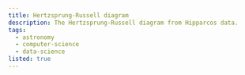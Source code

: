```yaml
---
title: Hertzsprung-Russell diagram
description: The Hertzsprung-Russell diagram from Hipparcos data.
tags:
  - astronomy
  - computer-science
  - data-science
listed: true
---
```


<script>
  import HertzsprungRussell from './hertzsprung-russell-diagram/HertzsprungRussell.svelte';
</script>

<HertzsprungRussell />
